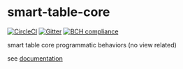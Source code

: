 # smart-table-core

[![CircleCI](https://circleci.com/gh/smart-table/smart-table-core.svg?style=svg)](https://circleci.com/gh/smart-table/smart-table-core)
[![Gitter](https://badges.gitter.im/join_chat.svg)](https://gitter.im/smart-table/Lobby)
[![BCH compliance](https://bettercodehub.com/edge/badge/smart-table/smart-table-core?branch=master)](https://bettercodehub.com/)

smart table core programmatic behaviors (no view related)

see [documentation](https://smart-table.github.io/www/dist/)
